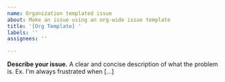 ```yaml
---
name: Organization templated issue
about: Make an issue using an org-wide issue template
title: '[Org Template] '
labels: ''
assignees: ''

---
```


**Describe your issue.**
A clear and concise description of what the problem is. Ex. I'm always frustrated when [...]
